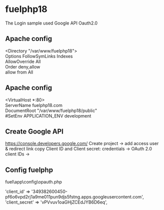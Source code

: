 # fuelphp18
The Login sample used Google API Oauth2.0

## Apache config
<Directory "/var/www/fuelphp18">    
    Options FollowSymLinks Indexes    
    AllowOverride All    
    Order deny,allow    
    allow from All    
</Directory>    

## Apache config
<VirtualHost *:80>    
    ServerName fuelphp18.com    
    DocumentRoot "/var/www/fuelphp18/public"    
    #SetEnv APPLICATION_ENV development    
</VirtualHost>    

## Create Google API
https://console.developers.google.com/
Create project -> add access user & redirect link
copy Client ID and Client secret: credentials -> OAuth 2.0 client IDs -> 

## Config fuelphp
fuel\app\config\opauth.php

'client_id'     => '349382600450-pf6o6vpd2rj1a9me011pun9djs5fstng.apps.googleusercontent.com',    
'client_secret' => 'vPVvuv1oaGHjZCEdJYB6D6eq',    
